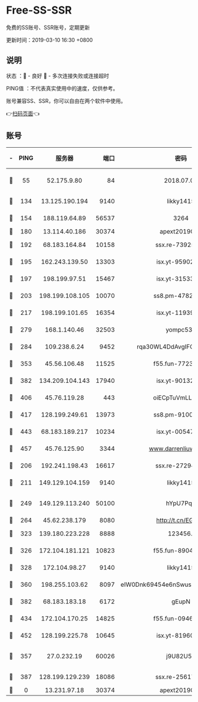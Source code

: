 # Free-SS-SSR

免费的SS账号、SSR账号，定期更新

更新时间：2019-03-10 16:30 +0800

## 说明

状态     ：🙂 - 良好 🙁 - 多次连接失败或连接超时

PING值   ：不代表真实使用中的速度，仅供参考。

账号兼容SS、SSR，你可以自由在两个软件中使用。

👉[扫码页面](https://liesauer.github.io/Free-SS-SSR/)👈

## 账号

|-|PING|服务器|端口|密码|加密方式|区域|
|:----:|:----:|:-----:|-----:|:----:|:----:|:----:|
|🙂|55|52.175.9.80|84|2018.07.07|chacha20-ietf-poly1305|HK|
|🙂|134|13.125.190.194|9140|likky1415|aes-256-cfb|KR|
|🙂|154|188.119.64.89|56537|3264|aes-256-cfb|RU|
|🙂|180|13.114.40.186|30374|apext2019006|chacha20|JP|
|🙂|192|68.183.164.84|10158|ssx.re-73925133|aes-256-cfb|US|
|🙂|195|162.243.139.50|13303|isx.yt-95902908|aes-256-cfb|US|
|🙂|197|198.199.97.51|15467|isx.yt-31533637|aes-256-cfb|US|
|🙂|203|198.199.108.105|10070|ss8.pm-47824837|aes-256-cfb|US|
|🙂|217|198.199.101.65|16354|isx.yt-11939901|aes-256-cfb|US|
|🙂|279|168.1.140.46|32503|yompc535|aes-256-cfb|AU|
|🙂|284|109.238.6.24|9452|rqa30WL4DdAvgIFG6Fs3znzTa|aes-256-cfb|FR|
|🙂|353|45.56.106.48|11525|f55.fun-77233289|aes-256-cfb|US|
|🙂|382|134.209.104.143|17940|isx.yt-90132176|aes-256-cfb|SG|
|🙂|406|45.76.119.28|443|oiECpTuVmLLxk4Ts|aes-256-cfb|AU|
|🙂|417|128.199.249.61|13973|ss8.pm-91003173|aes-256-cfb|SG|
|🙂|443|68.183.189.217|10234|isx.yt-00547115|aes-256-cfb|SG|
|🙂|457|45.76.125.90|3344|www.darrenliuwei.com|aes-256-cfb|AU|
|🙂|206|192.241.198.43|16617|ssx.re-27294223|aes-256-cfb|US|
|🙂|211|149.129.104.159|9140|likky1415|aes-256-cfb|HK|
|🙂|249|149.129.113.240|50100|hYpU7PqP|chacha20-ietf-poly1305|CN|
|🙂|264|45.62.238.179|8080|http://t.cn/EGJIyrl|rc4-md5|CA|
|🙂|323|139.180.223.228|8888|123456..|aes-256-cfb|JP|
|🙂|326|172.104.181.121|10823|f55.fun-89043009|aes-256-cfb|SG|
|🙂|328|172.104.98.27|9140|likky1415|aes-256-cfb|JP|
|🙂|360|198.255.103.62|8097|eIW0Dnk69454e6nSwuspv9DmS201tQ0D|aes-256-cfb|US|
|🙂|382|68.183.183.18|6172|gEupN|aes-256-cfb|SG|
|🙂|434|172.104.170.25|14825|f55.fun-09460253|aes-256-cfb|SG|
|🙂|452|128.199.225.78|10645|isx.yt-81960461|aes-256-cfb|SG|
|🙁|357|27.0.232.19|60026|j9U82U53|xchacha20-ietf-poly1305|HK|
|🙁|387|128.199.129.239|18086|ssx.re-25617968|aes-256-cfb|SG|
|🙁|0|13.231.97.18|30374|apext2019006|chacha20|JP|
